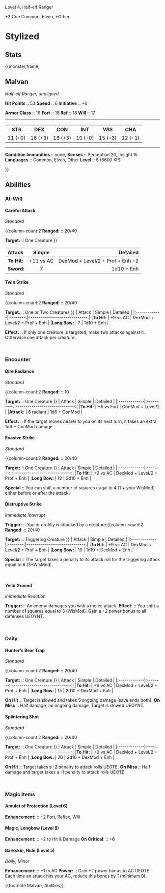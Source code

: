 Level 4, Half-elf Ranger

+2 Con
Common, Elven, +Other


# Stylized

## Stats
{{monster,frame,
## Malvan
*Half-elf Ranger, unaligned*

**Hit Points**  :: 53
**Speed**       :: 6
**Initiative**  :: +6

**Armor Class** :: 16
**Fort**        :: 18
**Ref**         :: 18
**Will**        :: 17
___
|  STR  |  DEX  |  CON  |  INT  |  WIS  |  CHA  |
|:-----:|:-----:|:-----:|:-----:|:-----:|:-----:|
|11 (+0)|16 (+3)|16 (+3)|10 (+0)|15 (+3)|12 (+1)|
___
**Condition Immunities** :: none,
**Senses**               :: Perception 20, Insight 15
**Languages**            :: Common, Elven, Other
**Level**                :: 5 (6600 XP)

}}

## Abilities
### At-Will

#### Careful Attack
*Standard*

{{column-count:2
**Ranged:** :: 20/40

**Target:** :: One Creature
}}

| Attack       | Simple    | Detailed                         |
|:-------------|:---------:|---------------------------------:|
|**To Hit:**   | +11 vs AC | DexMod + Level/2 + Prof + Enh +2 |
|**Sword:**    | 7         | 1d10 + Enh                       |

#### Twin Strike
*Standard*

{{column-count:2
**Ranged:** :: 20/40

**Target:** :: One or Two Creatures
}}
| Attack       | Simple   | Detailed                      |
|:-------------|:--------:|------------------------------:|
|**To Hit:**   | +9 vs AC | DexMod + Level/2 + Prof + Enh |
|**Long Bow:** | 7        | 1d10 + Enh                    |

**Effect:**  :: If only one creature is targeted, make two attacks against it. Otherwise one attack per creature.

<br>

### Encounter

#### Dire Radiance
*Standard*

{{column-count:2
**Ranged:** :: 10

**Target:** :: One Creature
}}
| Attack       | Simple     | Detailed                      |
|:-------------|:----------:|------------------------------:|
|**To Hit:**   | +5 vs Fort | ConMod + Level/2              |
|**Attack:**   | 6 radiant  | 1d6 + ConMod                  |

**Effect:** :: If the target moves nearer to you on its next turn, it takes an extra 1d6 + ConMod damage.

#### Evasive Strike
*Standard*

{{column-count:2
**Ranged:** :: 20/40

**Target:** :: One Creature
}}
| Attack       | Simple   | Detailed                      |
|:-------------|:--------:|------------------------------:|
|**To Hit:**   | +9 vs AC | DexMod + Level/2 + Prof + Enh |
|**Long Bow:** | 12       | 2d10 + Enh                    |

**Special** :: You can shift a number of squares euqal to 4 (1 + your WisMod) either before or after the attack.

#### Distruptive Strike
*Immediate Interrupt*

**Trigger:** :: You or an Ally is attacked by a creature
{{column-count:2
**Ranged:** :: 20/40

**Target:** :: Triggering Creature
}}
| Attack       | Simple   | Detailed                      |
|:-------------|:--------:|------------------------------:|
|**To Hit:**   | +9 vs AC | DexMod + Level/2 + Prof + Enh |
|**Long Bow:** | 10       | 1d10 + DexMod + Enh           |

**Special** :: The target takes a penalty to its attack roll for the triggering attack equal to 6 (3+WisMod).

<br>

#### Yeild Ground
*Immediate Reaction*

**Trigger:** :: An enemy damages you with a melee attack.
**Effect:** :: You shift a number of squares equal to 3 (WisMod). Gain a +2 power bonus to all defenses UEOYNT.

<br>

### Daily

#### Hunter's Bear Trap
*Standard*

{{column-count:2
**Ranged:** :: 20/40

**Target:** :: One Creature
}}
| Attack       | Simple   | Detailed                      |
|:-------------|:--------:|------------------------------:|
|**To Hit:**   | +9 vs AC | DexMod + Level/2 + Prof + Enh |
|**Long Bow:** | 15       | 2d10 + DexMod + Enh           |

**On Hit** :: Target is slowed and takes 5 ongoing damage (save ends both).
**On Miss** :: Half damage, no ongoing damage, Target is slowed UEOYNT.

#### Splintering Shot
*Standard*

{{column-count:2
**Ranged:** :: 20/40

**Target:** :: One Creature
}}
| Attack       | Simple   | Detailed                      |
|:-------------|:--------:|------------------------------:|
|**To Hit:**   | +9 vs AC | DexMod + Level/2 + Prof + Enh |
|**Long Bow:** | 20       | 3d10 + DexMod + Enh           |

**On Hit** :: Target takes a -2 penalty to attack rolls UEOTE.
**On Miss** :: Half damage and target takes a -1 penalty to attack rolls UEOTE.

<br>

### Magic Items

#### Amulet of Protection (Level 6)

**Enhancement:** :: +2 Fort, Reflex, Will

#### Magic, Longbow (Level 8)

**Enhancement:** :: +2 to Hit & Damage
**On Critical:** :: +6

#### Barkskin, Hide (Level 5)
*Daily, Minor*

**Enhancement:** :: +1 to AC
**Power:** :: Gain +2 power bonus to AC UEOTE. Each time an attack hits your AC, reduce this bonus by 1 (minimum 0).

{{footnote Malvan, Abilities}}